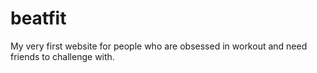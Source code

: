 # beatfit
My very first website for people who are obsessed in workout and need friends to challenge with.

